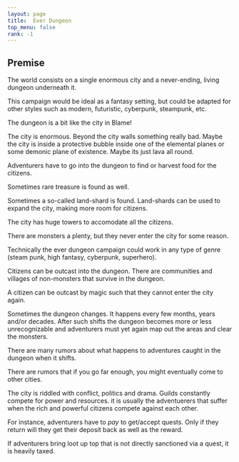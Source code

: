 ```yaml
---
layout: page
title:  Ever Dungeon
top_menu: false
rank: -1
---
```


## Premise

The world consists on a single enormous city and a never-ending, living dungeon underneath it.

This campaign would be ideal as a fantasy setting, but could be adapted for other styles
such as modern, futuristic, cyberpunk, steampunk, etc.

The dungeon is a bit like the city in Blame!

The city is enormous. Beyond the city walls something really bad. Maybe the city is
inside a protective bubble inside one of the elemental planes or some demonic plane
of existence. Maybe its just lava all round.

Adventurers have to go into the dungeon to find or harvest food for the citizens.

Sometimes rare treasure is found as well.

Sometimes a so-called land-shard is found. Land-shards can be used to expand the city, making more room for citizens.

The city has huge towers to accomodate all the citizens.

There are monsters a plenty, but they never enter the city for some reason.

Technically the ever dungeon campaign could work in any type of genre (steam punk, high fantasy, cyberpunk, superhero).

Citizens can be outcast into the dungeon. There are communities and villages of non-monsters that survive in the dungeon.

A citizen can be outcast by magic such that they cannot enter the city again.

Sometimes the dungeon changes. It happens every few months, years and/or decades. After such shifts the dungeon
becomes more or less unrecognizable and adventurers must yet again map out the areas and clear the monsters.

There are many rumors about what happens to adventures caught in the dungeon when it shifts.

There are rumors that if you go far enough, you might eventually come to other cities.

The city is riddled with conflict, politics and drama. Guilds constantly compete for power and resources.
it is usually the adventuerers that suffer when the rich and powerful citizens compete against each other.

For instance, adventurers have to *pay* to get/accept quests. Only if they return will they get their deposit back
as well as the reward.

If adventurers bring loot up top that is not directly sanctioned via a quest, it is heavily taxed.
